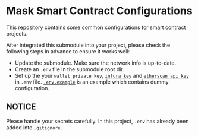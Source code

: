# Mask Smart Contract Configurations

This repository contains some common configurations for smart contract projects.

After integrated this submodule into your project, please check the following steps in advance to ensure it works well:

- Update the submodule. Make sure the network info is up-to-date.
- Create an `.env` file in the submodule root dir.
- Set up the your `wallet private key`, [`infura key`](https://infura.io/) and [`etherscan api key`](https://docs.etherscan.io/getting-started/viewing-api-usage-statistics) in `.env` file. [`.env.example`](/.env.example) is an example which contains dummy configuration.

## NOTICE

Please handle your secrets carefully. In this project, `.env` has already been added into `.gitignore`.

